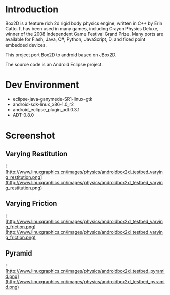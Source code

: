 # Introduction #

Box2D is a feature rich 2d rigid body physics engine, written in C++ by Erin Catto. It has been used in many games, including Crayon Physics Deluxe, winner of the 2008 Independent Game Festival Grand Prize. Many ports are available for Flash, Java, C#, Python, JavaScript, D, and fixed point embedded devices.

This project port Box2D to android based on JBox2D.

The source code is an Android Eclipse project.

# Dev Environment #

  * eclipse-java-ganymede-SR1-linux-gtk
  * android-sdk-linux\_x86-1.0\_r2
  * android\_eclipse\_plugin\_adt.0.3.1
  * ADT-0.8.0

# Screenshot #

## Varying Restitution ##

![http://www.linuxgraphics.cn/images/physics/androidbox2d_testbed_varying_restitution.png](http://www.linuxgraphics.cn/images/physics/androidbox2d_testbed_varying_restitution.png)

## Varying Friction ##

![http://www.linuxgraphics.cn/images/physics/androidbox2d_testbed_varying_friction.png](http://www.linuxgraphics.cn/images/physics/androidbox2d_testbed_varying_friction.png)

## Pyramid ##

![http://www.linuxgraphics.cn/images/physics/androidbox2d_testbed_pyramid.png](http://www.linuxgraphics.cn/images/physics/androidbox2d_testbed_pyramid.png)